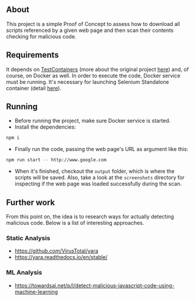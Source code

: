 ## About
This project is a simple Proof of Concept to assess how to download all scripts referenced by a given web page and then scan their contents checking for malicious code.

## Requirements
It depends on [TestContainers](https://github.com/testcontainers/testcontainers-node) (more about the original project [here](https://www.testcontainers.org/)) and, of course, on Docker as well. In order to execute the code, Docker service must be running. It's necessary for launching Selenium Standalone container (detail [here](https://github.com/SeleniumHQ/docker-selenium)).

## Running
- Before running the project, make sure Docker service is started.
- Install the dependencies:
```bash
npm i
```
- Finally run the code, passing the web page's URL as argument like this:
```bash
npm run start -- http://www.google.com
```
- When it's finished, checkout the `output` folder, which is where the scripts will be saved. Also, take a look at the `screenshots` directory for inspecting if the web page was loaded successfully during the scan.

## Further work
From this point on, the idea is to research ways for actually detecting malicious code. Below is a list of interesting approaches.

### Static Analysis
- https://github.com/VirusTotal/yara
- https://yara.readthedocs.io/en/stable/

### ML Analysis
- https://towardsai.net/p/l/detect-malicious-javascript-code-using-machine-learning
